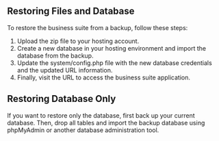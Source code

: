 ## Restoring Files and Database

To restore the business suite from a backup, follow these steps:

1.  Upload the zip file to your hosting account.
2.  Create a new database in your hosting environment and import the database from the backup.
3.  Update the system/config.php file with the new database credentials and the updated URL information.
4.  Finally, visit the URL to access the business suite application.

## Restoring Database Only

If you want to restore only the database, first back up your current database. Then, drop all tables and import the backup database using phpMyAdmin or another database administration tool.